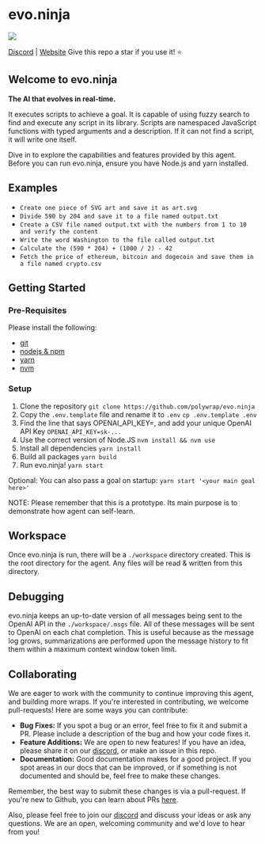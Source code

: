 # evo.ninja

![](https://hackmd.io/_uploads/ByWjLKAhn.png)

[Discord](https://discord.polywrap.io/) | [Website](https://evo.ninja)
Give this repo a star if you use it! :star: 

## Welcome to evo.ninja

**The AI that evolves in real-time.** 

It executes scripts to achieve a goal. It is capable of using fuzzy search to find and execute any script in its library. Scripts are namespaced JavaScript functions with typed arguments and a description. If it can not find a script, it will write one itself.


Dive in to explore the capabilities and features provided by this agent.
Before you can run evo.ninja, ensure you have Node.js and yarn installed.

## Examples
- `Create one piece of SVG art and save it as art.svg`
- `Divide 590 by 204 and save it to a file named output.txt`
- `Create a CSV file named output.txt with the numbers from 1 to 10 and verify the content`
- `Write the word Washington to the file called output.txt`
- `Calculate the (590 * 204) + (1000 / 2) - 42`
- `Fetch the price of ethereum, bitcoin and dogecoin and save them in a file named crypto.csv`
## Getting Started
### Pre-Requisites
Please install the following:
- [git](https://git-scm.com/book/en/v2/Getting-Started-Installing-Git)
- [nodejs & npm](https://nodejs.org/en/download/package-manager#alpine-linux)
- [yarn](https://classic.yarnpkg.com/lang/en/docs/install/#debian-stable)
- [nvm](https://github.com/nvm-sh/nvm#installing-and-updating)

### Setup
1. Clone the repository
`git clone https://github.com/polywrap/evo.ninja`
2. Copy the `.env.template` file and rename it to `.env`
`cp .env.template .env`
3. Find the line that says OPENAI_API_KEY=, and add your unique OpenAI API Key
`OPENAI_API_KEY=sk-...`
4. Use the correct version of Node.JS
`nvm install && nvm use`
5. Install all dependencies
`yarn install`
6. Build all packages
`yarn build`
7. Run evo.ninja!
`yarn start`

Optional: You can also pass a goal on startup:
    `yarn start '<your main goal here>'`
    
NOTE: Please remember that this is a prototype. Its main purpose is to demonstrate how agent can self-learn.

## Workspace
Once evo.ninja is run, there will be a `./workspace` directory created. This is the root directory for the agent. Any files will be read & written from this directory.


## Debugging
evo.ninja keeps an up-to-date version of all messages being sent to the OpenAI API in the `./workspace/.msgs` file. All of these messages will be sent to OpenAI on each chat completion. This is useful because as the message log grows, summarizations are performed upon the message history to fit them within a maximum context window token limit.

## Collaborating
We are eager to work with the community to continue improving this agent, and building more wraps. If you're interested in contributing, we welcome pull-requests! Here are some ways you can contribute:

- **Bug Fixes:** If you spot a bug or an error, feel free to fix it and submit a PR. Please include a description of the bug and how your code fixes it.
- **Feature Additions:** We are open to new features! If you have an idea, please share it on our [discord](https://discord.com/invite/Z5m88a5qWu), or make an issue in this repo.
- **Documentation:** Good documentation makes for a good project. If you spot areas in our docs that can be improved, or if something is not documented and should be, feel free to make these changes.

Remember, the best way to submit these changes is via a pull-request. If you're new to Github, you can learn about PRs [here](https://docs.github.com/en/pull-requests/collaborating-with-pull-requests/proposing-changes-to-your-work-with-pull-requests/about-pull-requests).

Also, please feel free to join our [discord](https://discord.com/invite/Z5m88a5qWu) and discuss your ideas or ask any questions. We are an open, welcoming community and we'd love to hear from you!



